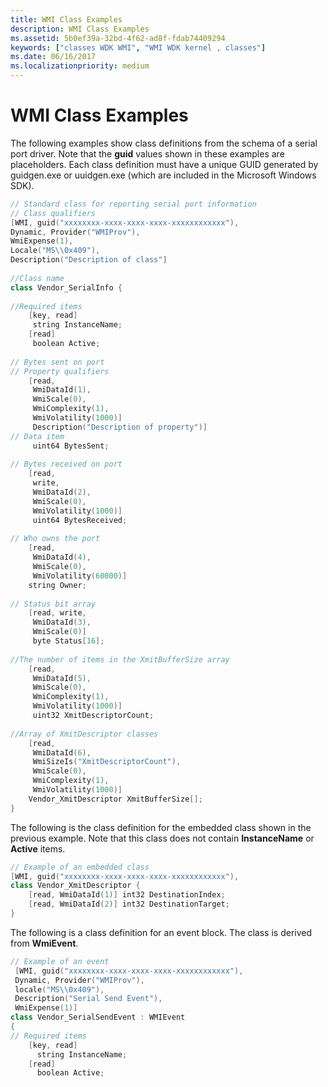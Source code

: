 ```yaml
---
title: WMI Class Examples
description: WMI Class Examples
ms.assetid: 5b0ef39a-32bd-4f62-ad8f-fdab74409294
keywords: ["classes WDK WMI", "WMI WDK kernel , classes"]
ms.date: 06/16/2017
ms.localizationpriority: medium
---
```


# WMI Class Examples





The following examples show class definitions from the schema of a serial port driver. Note that the **guid** values shown in these examples are placeholders. Each class definition must have a unique GUID generated by guidgen.exe or uuidgen.exe (which are included in the Microsoft Windows SDK).

```cpp
// Standard class for reporting serial port information
// Class qualifiers 
[WMI, guid("xxxxxxxx-xxxx-xxxx-xxxx-xxxxxxxxxxxx"),
Dynamic, Provider("WMIProv"),
WmiExpense(1),
Locale("MS\\0x409"),
Description("Description of class"]
 
//Class name 
class Vendor_SerialInfo {
 
//Required items 
    [key, read] 
     string InstanceName;
    [read]
     boolean Active;
 
// Bytes sent on port
// Property qualifiers 
    [read,
     WmiDataId(1),
     WmiScale(0),
     WmiComplexity(1),
     WmiVolatility(1000)]
     Description("Description of property")]
// Data item 
     uint64 BytesSent;
 
// Bytes received on port
    [read,
     write,
     WmiDataId(2),
     WmiScale(0), 
     WmiVolatility(1000)]
     uint64 BytesReceived;
 
// Who owns the port 
    [read,
     WmiDataId(4),
     WmiScale(0),              
     WmiVolatility(60000)] 
    string Owner;
 
// Status bit array
    [read, write,
     WmiDataId(3),
     WmiScale(0)]
     byte Status[16];
 
//The number of items in the XmitBufferSize array
    [read,
     WmiDataId(5),
     WmiScale(0),
     WmiComplexity(1),
     WmiVolatility(1000)]
     uint32 XmitDescriptorCount;       
 
//Array of XmitDescriptor classes
    [read,
     WmiDataId(6),
     WmiSizeIs("XmitDescriptorCount"),
     WmiScale(0),
     WmiComplexity(1),
     WmiVolatility(1000)]
    Vendor_XmitDescriptor XmitBufferSize[];
}
```

The following is the class definition for the embedded class shown in the previous example. Note that this class does not contain **InstanceName** or **Active** items.

```cpp
// Example of an embedded class 
[WMI, guid("xxxxxxxx-xxxx-xxxx-xxxx-xxxxxxxxxxxx"),
class Vendor_XmitDescriptor {
    [read, WmiDataId(1)] int32 DestinationIndex;
    [read, WmiDataId(2)] int32 DestinationTarget;
}
```

The following is a class definition for an event block. The class is derived from **WmiEvent**.

```cpp
// Example of an event
 [WMI, guid("xxxxxxxx-xxxx-xxxx-xxxx-xxxxxxxxxxxx"),
 Dynamic, Provider("WMIProv"),
 locale("MS\\0x409"),
 Description("Serial Send Event"),
 WmiExpense(1)]
class Vendor_SerialSendEvent : WMIEvent
{
// Required items
    [key, read] 
      string InstanceName;
    [read]
      boolean Active;
```

 

 




